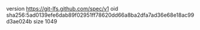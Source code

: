 version https://git-lfs.github.com/spec/v1
oid sha256:5ad0139efe6dab89f02951ff78620dd66a8ba2dfa7ad36e68e18ac99d3ae024b
size 1049
